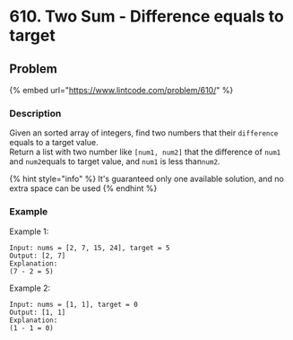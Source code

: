 # 610. Two Sum - Difference equals to target

## Problem

{% embed url="https://www.lintcode.com/problem/610/" %}

### Description

 Given an sorted array of integers, find two numbers that their `difference` equals to a target value.  
Return a list with two number like `[num1, num2]` that the difference of `num1` and `num2`equals to target value, and `num1` is less than`num2`.

{% hint style="info" %}
It's guaranteed only one available solution, and no extra space can be used
{% endhint %}

### Example

Example 1:

```text
Input: nums = [2, 7, 15, 24], target = 5 
Output: [2, 7] 
Explanation:
(7 - 2 = 5)
```

Example 2:

```text
Input: nums = [1, 1], target = 0
Output: [1, 1] 
Explanation:
(1 - 1 = 0)
```

